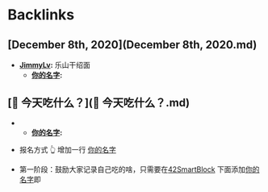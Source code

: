 
# Backlinks
## [December 8th, 2020](December 8th, 2020.md)
- **[JimmyLv](JimmyLv.md):** 乐山干绍面
    - **[你的名字](你的名字.md):**

## [🍚 今天吃什么？](🍚 今天吃什么？.md)
- 
    - **[你的名字](你的名字.md):**

- 报名方式 👆 增加一行 [你的名字](你的名字.md)

- 第一阶段：鼓励大家记录自己吃的啥，只需要在[42SmartBlock](42SmartBlock.md) 下面添加[你的名字](你的名字.md)即

